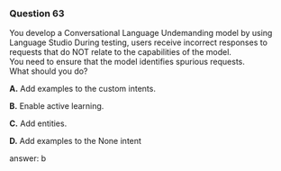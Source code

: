### Question 63

You develop a Conversational Language Undemanding model by using Language Studio During testing, users receive incorrect responses to requests that do NOT relate to the capabilities of the model.  
You need to ensure that the model identifies spurious requests.  
What should you do?

**A.** Add examples to the custom intents.

**B.** Enable active learning.

**C.** Add entities.

**D.** Add examples to the None intent

answer: b

